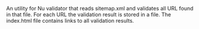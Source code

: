 An utility for Nu validator that reads sitemap.xml and validates all URL found in that file. For each URL the validation result is stored in a file. The index.html file contains links to all validation results.
